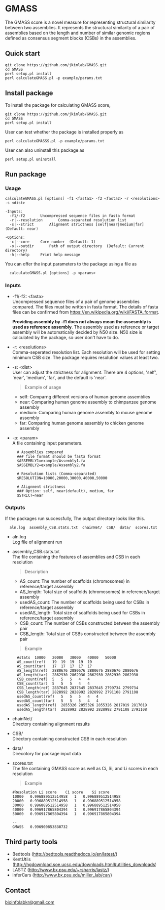 GMASS
=================
The GMASS score is a novel measure for representing structural similarity between two assemblies. It represents the structural similarity of a pair of assemblies based on the length and number of similar genomic regions defined as consensus segment blocks (CSBs) in the assemblies.

Quick start
----------------
``` 
git clone https://github.com/jkimlab/GMASS.git 
cd GMASS
perl setup.pl install
perl calculateGMASS.pl -p example/params.txt 
```
Install package
----------------
To install the package for calculating GMASS score,
```
git clone https://github.com/jkimlab/GMASS.git
cd GMASS
perl setup.pl install
``` 
User can test whether the package is installed properly as
```
perl calculateGMASSS.pl -p example/params.txt
```
User can also uninstall this package as
```
perl setup.pl uninstall
```
Run package
---------------
### Usage
```
calculateGMASS.pl [options] -f1 <fasta1> -f2 <fasta2> -r <resolutions> -s <dist>
   
-Inputs:
  -f1/-f2		Uncompressed sequence files in fasta format
  -r|--resolution		Comma-separated resolution list
  -s|--strict		Alignment strictness [self|near|medium|far] (Default: near)

-Options:
  -c|--core		Core number  (Default: 1)
  -o|--outdir		Path of output directory  (Default: Current directory)
  -h|--help		Print help message
```
You can offer the input parameters to the package using a file as
```
  calculateGMASS.pl [options] -p <params>
```
### Inputs
  - -f1/-f2: \<fasta\>  
    Uncompressed sequence files of a pair of genome assemblies compared. The files must be written in fasta format. The details of fasta files can be confirmed from https://en.wikipedia.org/wiki/FASTA_format.
    
    **Providing assembly by -f1 does not always mean the assesmbly is used as reference assembly**. The assembly used as reference or target assembly will be automatically decided by N50 size. N50 size is calculated by the package, so user don't have to do. 

  - -r: \<resolutions\>  
    Comma-seperated resolution list. Each resolution will be used for setting minimum CSB size. The package requires resolution values at least two.

  - -s: \<dist\>  
    User can adjust the strictness for alignment. There are 4 options, 'self', 'near', 'medium', 'far', and the default is 'near'.
    > Example of usage
      - self: Comparng different versions of human genome assemblies
      - near: Comparing human genome assembly to chimpanzee genome assembly
      - medium: Comparing human genome assembly to mouse genome assembly
      - far: Comparing human genome assembly to chicken genome assembly

  - -p: \<param\>  
    A file containing input parameters.
    ```
      # Assemblies compared
      ### file format should be fasta format
      $ASSEMBLY1=example/Assembly1.fa
      $ASSEMBLY2=example/Assembly2.fa
      
      # Resolution lists (Comma-separated)
      $RESOLUTION=10000,20000,30000,40000,50000

      # Alignment strictness 
      ### Option: self, near(default), medium, far
      $STRICT=near
    ```

### Outputs
If the packages run successfully, The output directory looks like this.
```
  aln.log  assembly_CSB.stats.txt  chainNet/  CSB/  data/  scores.txt
```
  - aln.log  
    Log file of alignment run
    
  - assembly_CSB.stats.txt  
    The file containing the features of assemblies and CSB in each resolution
    >Description
    - AS_count: The number of scaffolds (chromosomes) in reference/target assembly  
    - AS_length: Total size of scaffolds (chromosomes) in reference/target assembly  
    - usedAS_count: The number of scaffolds being used for CSBs in reference/target assembly  
    - usedAS_length: Total size of scaffolds being used for CSBs in reference/target assembly  
    - CSB_count: The number of CSBs constructed between the assembly pair  
    - CSB_length: Total size of CSBs constructed between the assembly pair  
    
    >Example
    ```
      #stats  10000   20000   30000   40000   50000
      AS_count(ref)   19  19  19  19  19
      AS_count(tar)   17  17  17  17  17
      AS_length(ref)  2880676 2880676 2880676 2880676 2880676
      AS_length(tar)  2862930 2862930 2862930 2862930 2862930
      CSB_count(ref)  5   5   5   4   4
      CSB_count(tar)  5   5   5   4   4
      CSB_length(ref) 2837645 2837645 2837645 2799734 2799734
      CSB_length(tar) 2828992 2828992 2828992 2791108 2791108
      usedAS_count(ref)   5   5   5   4   4
      usedAS_count(tar)   5   5   5   4   4
      usedAS_length(ref)  2855326 2855326 2855326 2817019 2817019
      usedAS_length(tar)  2828992 2828992 2828992 2791108 2791108
    ```    
  - chainNet/  
    Directory containing alignment results
  
  - CSB/  
    Directory containing constructed CSB in each resolution
    
  - data/  
    Direcotory for package input data
    
  - scores.txt  
    The file containing GMASS score as well as Ci, Si, and Li scores in each resolution
    >Example
    ```
    #Resolution Li score    Ci score    Si score
    10000   0.996889512514958   1   0.996889512514958
    20000   0.996889512514958   1   0.996889512514958
    30000   0.996889512514958   1   0.996889512514958
    40000   0.996917865804394   1   0.996917865804394
    50000   0.996917865804394   1   0.996917865804394

    --
    GMASS   0.996900853830732
    ```

Third party tools
-------------------
- Bedtools (http://bedtools.readthedocs.io/en/latest/)  
- KentUtils (http://hgdownload.soe.ucsc.edu/downloads.html#utilities_downloads)  
- LASTZ (http://www.bx.psu.edu/~rsharris/lastz/)  
- inferCars (http://www.bx.psu.edu/miller_lab/car/)   

Contact
-------------------
bioinfolabkr@gmail.com
